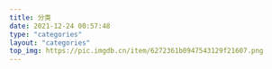 ```yaml
---
title: 分类
date: 2021-12-24 00:57:48
type: "categories"
layout: "categories"
top_img: https://pic.imgdb.cn/item/6272361b0947543129f21607.png
---
```

